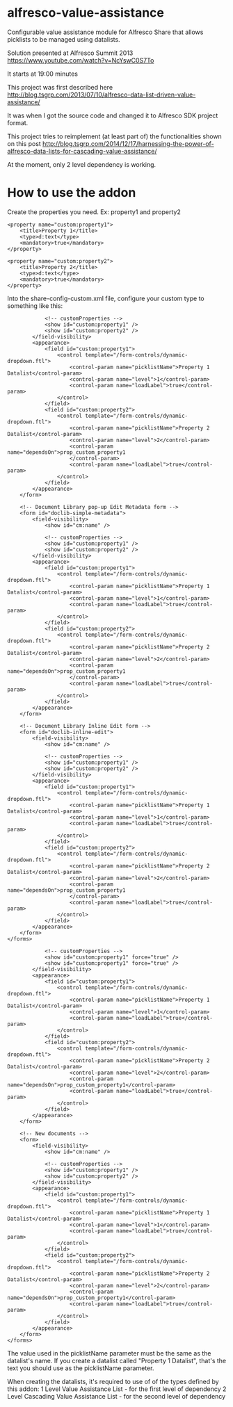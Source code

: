 alfresco-value-assistance
=========================

Configurable value assistance module for Alfresco Share that allows picklists to be managed using datalists.

Solution presented at Alfresco Summit 2013
https://www.youtube.com/watch?v=NcYswC0S7To

It starts at 19:00 minutes

This project was first described here http://blog.tsgrp.com/2013/07/10/alfresco-data-list-driven-value-assistance/

It was when I got the source code and changed it to Alfresco SDK project format.

This project tries to reimplement (at least part of) the functionalities shown on this post http://blog.tsgrp.com/2014/12/17/harnessing-the-power-of-alfresco-data-lists-for-cascading-value-assistance/

At the moment, only 2 level dependency is working.

How to use the addon
====================

Create the properties you need.
Ex: property1 and property2

	<property name="custom:property1">
		<title>Property 1</title>
		<type>d:text</type>
		<mandatory>true</mandatory>
	</property>

	<property name="custom:property2">
		<title>Property 2</title>
		<type>d:text</type>
		<mandatory>true</mandatory>
	</property>

Into the share-config-custom.xml file, configure your custom type to something like this:

<config evaluator="node-type" condition="custom:customType">
	<forms>
		<form>
			<field-visibility>
				<show id="cm:name" />

				<!-- customProperties -->
				<show id="custom:property1" />
				<show id="custom:property2" />
			</field-visibility>
			<appearance>
				<field id="custom:property1">
					<control template="/form-controls/dynamic-dropdown.ftl">
						<control-param name="picklistName">Property 1 Datalist</control-param>
						<control-param name="level">1</control-param>
						<control-param name="loadLabel">true</control-param>
					</control>
				</field>
				<field id="custom:property2">
					<control template="/form-controls/dynamic-dropdown.ftl">
						<control-param name="picklistName">Property 2 Datalist</control-param>
						<control-param name="level">2</control-param>
						<control-param name="dependsOn">prop_custom_property1
						</control-param>
						<control-param name="loadLabel">true</control-param>
					</control>
				</field>
			</appearance>
		</form>

		<!-- Document Library pop-up Edit Metadata form -->
		<form id="doclib-simple-metadata">
			<field-visibility>
				<show id="cm:name" />

				<!-- customProperties -->
				<show id="custom:property1" />
				<show id="custom:property2" />
			</field-visibility>
			<appearance>
				<field id="custom:property1">
					<control template="/form-controls/dynamic-dropdown.ftl">
						<control-param name="picklistName">Property 1 Datalist</control-param>
						<control-param name="level">1</control-param>
						<control-param name="loadLabel">true</control-param>
					</control>
				</field>
				<field id="custom:property2">
					<control template="/form-controls/dynamic-dropdown.ftl">
						<control-param name="picklistName">Property 2 Datalist</control-param>
						<control-param name="level">2</control-param>
						<control-param name="dependsOn">prop_custom_property1
						</control-param>
						<control-param name="loadLabel">true</control-param>
					</control>
				</field>
			</appearance>
		</form>

		<!-- Document Library Inline Edit form -->
		<form id="doclib-inline-edit">
			<field-visibility>
				<show id="cm:name" />

				<!-- customProperties -->
				<show id="custom:property1" />
				<show id="custom:property2" />
			</field-visibility>
			<appearance>
				<field id="custom:property1">
					<control template="/form-controls/dynamic-dropdown.ftl">
						<control-param name="picklistName">Property 1 Datalist</control-param>
						<control-param name="level">1</control-param>
						<control-param name="loadLabel">true</control-param>
					</control>
				</field>
				<field id="custom:property2">
					<control template="/form-controls/dynamic-dropdown.ftl">
						<control-param name="picklistName">Property 2 Datalist</control-param>
						<control-param name="level">2</control-param>
						<control-param name="dependsOn">prop_custom_property1
						</control-param>
						<control-param name="loadLabel">true</control-param>
					</control>
				</field>
			</appearance>
		</form>
	</forms>
</config>

<config evaluator="model-type" condition="custom:customType">
	<forms>
		<!-- Search form -->
		<form id="search">
			<field-visibility>
				<show id="cm:name" />

				<!-- customProperties -->
				<show id="custom:property1" force="true" />
				<show id="custom:property1" force="true" />
			</field-visibility>
			<appearance>
				<field id="custom:property1">
					<control template="/form-controls/dynamic-dropdown.ftl">
						<control-param name="picklistName">Property 1 Datalist</control-param>
						<control-param name="level">1</control-param>
						<control-param name="loadLabel">true</control-param>
					</control>
				</field>
				<field id="custom:property2">
					<control template="/form-controls/dynamic-dropdown.ftl">
						<control-param name="picklistName">Property 2 Datalist</control-param>
						<control-param name="level">2</control-param>
						<control-param name="dependsOn">prop_custom_property1</control-param>
						<control-param name="loadLabel">true</control-param>
					</control>
				</field>
			</appearance>
		</form>

		<!-- New documents -->
		<form>
			<field-visibility>
				<show id="cm:name" />

				<!-- customProperties -->
				<show id="custom:property1" />
				<show id="custom:property2" />
			</field-visibility>
			<appearance>
				<field id="custom:property1">
					<control template="/form-controls/dynamic-dropdown.ftl">
						<control-param name="picklistName">Property 1 Datalist</control-param>
						<control-param name="level">1</control-param>
						<control-param name="loadLabel">true</control-param>
					</control>
				</field>
				<field id="custom:property2">
					<control template="/form-controls/dynamic-dropdown.ftl">
						<control-param name="picklistName">Property 2 Datalist</control-param>
						<control-param name="level">2</control-param>
						<control-param name="dependsOn">prop_custom_property1</control-param>
						<control-param name="loadLabel">true</control-param>
					</control>
				</field>
			</appearance>
		</form>
	</forms>
</config>

The value used in the picklistName parameter must be the same as the datalist's name.
If you create a datalist called "Property 1 Datalist", that's the text you should use as the picklistName parameter.

When creating the datalists, it's required to use of of the types defined by this addon:
1 Level Value Assistance List - for the first level of dependency
2 Level Cascading Value Assistance List - for the second level of dependency